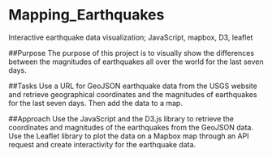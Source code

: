 # Mapping_Earthquakes
Interactive earthquake data visualization;  JavaScript, mapbox, D3, leaflet


##Purpose
The purpose of this project is to visually show the differences between the magnitudes of earthquakes all over the world for the last seven days.

##Tasks
Use a URL for GeoJSON earthquake data from the USGS website and retrieve geographical coordinates and the magnitudes of earthquakes for the last seven days. Then add the data to a map.

##Approach
Use the JavaScript and the D3.js library to retrieve the coordinates and magnitudes of the earthquakes from the GeoJSON data.
Use the Leaflet library to plot the data on a Mapbox map through an API request and create interactivity for the earthquake data.

